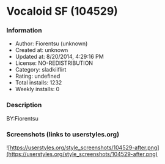 # Vocaloid SF (104529)

### Information
- Author: Fiorentsu (unknown)
- Created at: unknown
- Updated at: 8/20/2014, 4:29:16 PM
- License: NO-REDISTRIBUTION
- Category: sladkiiflirt
- Rating: undefined
- Total installs: 1232
- Weekly installs: 0


### Description
BY:Fiorentsu


### Screenshots (links to userstyles.org)
![https://userstyles.org/style_screenshots/104529-after.png](https://userstyles.org/style_screenshots/104529-after.png)


